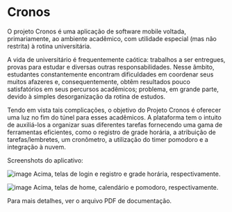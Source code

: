 # Cronos
O projeto Cronos é uma aplicação de software mobile voltada, primariamente, ao ambiente acadêmico, com utilidade especial (mas não restrita) à rotina universitária.

A vida de universitário é frequentemente caótica: trabalhos a ser entregues, provas para estudar e diversas outras responsabilidades. Nesse âmbito, estudantes constantemente encontram dificuldades em coordenar seus muitos afazeres e, consequentemente, obtêm resultados pouco satisfatórios em seus percursos acadêmicos; problema, em grande parte, devido à simples desorganização da rotina de estudos.

Tendo em vista tais complicações, o objetivo do Projeto Cronos é oferecer uma luz no fim do túnel para esses acadêmicos. A plataforma tem o intuito de auxiliá-los a organizar suas diferentes tarefas fornecendo uma gama de ferramentas eficientes, como o registro de grade horária, a atribuição de tarefas/lembretes, um cronômetro, a utilização do timer pomodoro e a integração à nuvem.

Screenshots do aplicativo:

![image](https://github.com/user-attachments/assets/982d0067-84d5-45af-9c5d-2bf2cde21467)
Acima, telas de login e registro e grade horária, respectivamente.


![image](https://github.com/user-attachments/assets/f8930d51-5e87-4604-8bfe-ed5a4f026134)
Acima, telas de home, calendário e pomodoro, respectivamente.



Para mais detalhes, ver o arquivo PDF de documentação.


